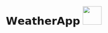 
<h1 align="center">𝗪𝗲𝗮𝘁𝗵𝗲𝗿𝗔𝗽𝗽  <img style="height:50px" src="https://media.giphy.com/media/R63jsBXjIuCi7H1MuF/giphy.gif"></h1>
